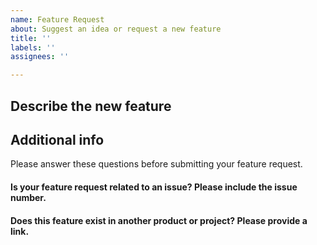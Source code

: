 ```yaml
---
name: Feature Request
about: Suggest an idea or request a new feature
title: ''
labels: ''
assignees: ''

---
```


<!-- Thanks for coming here to suggest a new feature. :) -->

Describe the new feature
--------------------------


Additional info
---------------
Please answer these questions before submitting your feature request.

#### Is your feature request related to an issue? Please include the issue number.


#### Does this feature exist in another product or project? Please provide a link.

